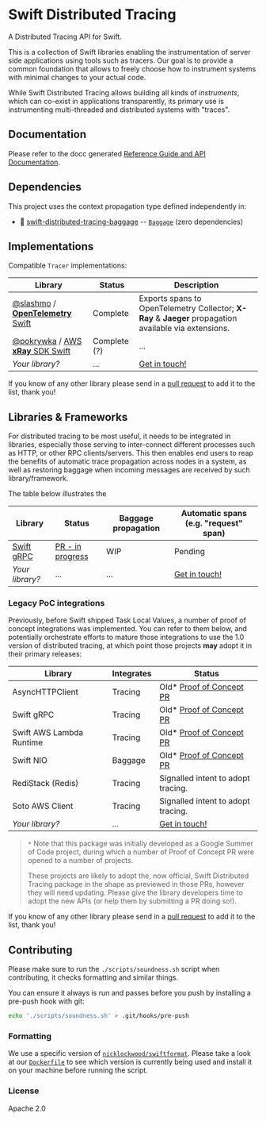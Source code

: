 # Swift Distributed Tracing

A Distributed Tracing API for Swift.

This is a collection of Swift libraries enabling the instrumentation of server side applications using tools such as tracers. Our goal is to provide a common foundation that allows to freely choose how to instrument systems with minimal changes to your actual code.

While Swift Distributed Tracing allows building all kinds of _instruments_, which can co-exist in applications transparently, its primary use is instrumenting multi-threaded and distributed systems with "traces".

## Documentation

Please refer to the docc generated [Reference Guide and API Documentation](TODO).

## Dependencies

This project uses the context propagation type defined independently in:

- 🧳 [swift-distributed-tracing-baggage](https://github.com/apple/swift-distributed-tracing-baggage) -- [`Baggage`](https://apple.github.io/swift-distributed-tracing-baggage/docs/current/InstrumentationBaggage/Structs/Baggage.html) (zero dependencies)

<a name="backends"></a>
## Implementations

Compatible `Tracer` implementations:

| Library | Status | Description |
| ------- | ------ | ----------- |
| [@slashmo](https://github.com/slashmo) / [**OpenTelemetry** Swift](https://github.com/slashmo/opentelemetry-swift) | Complete | Exports spans to OpenTelemetry Collector; **X-Ray** & **Jaeger** propagation available via extensions. |
| [@pokrywka](https://github.com/pokryfka) / [AWS **xRay** SDK Swift](https://github.com/pokryfka/aws-xray-sdk-swift) | Complete (?) | ... |
| _Your library?_ | ... | [Get in touch!](https://forums.swift.org/c/server/43) |

If you know of any other library please send in a [pull request](https://github.com/apple/swift-distributed-tracing/compare) to add it to the list, thank you!

## Libraries & Frameworks

For distributed tracing to be most useful, it needs to be integrated in libraries, especially those serving to inter-connect different processes such as HTTP, or other RPC clients/servers. This then enables end users to reap the benefits of automatic trace propagation across nodes in a system, as well as restoring baggage when incoming messages are received by such library/framework.

The table below illustrates the 

| Library                                          | Status                                                      | Baggage propagation | Automatic spans (e.g. "request" span)                     |
|--------------------------------------------------|-------------------------------------------------------------|-------------------|-----------------------------------------------------------|
| [Swift gRPC](https://github.com/grpc/grpc-swift) | [PR - in progress](https://github.com/grpc/grpc-swift/pull/1510) | WIP               | Pending                                                   |                               |
| _Your library?_                                  |  ...               | ... |[Get in touch!](https://forums.swift.org/c/server/43) |


### Legacy PoC integrations

Previously, before Swift shipped Task Local Values, a number of proof of concept integrations was implemented.
You can refer to them below, and potentially orchestrate efforts to mature those integrations to use the 1.0 version of distributed tracing, at which point those projects **may** adopt it in their primary releases:

| Library | Integrates | Status |
| ------- | ---------- | ------ |
| AsyncHTTPClient | Tracing | Old* [Proof of Concept PR](https://github.com/swift-server/async-http-client/pull/289) |
| Swift gRPC | Tracing | Old* [Proof of Concept PR](https://github.com/grpc/grpc-swift/pull/941) |
| Swift AWS Lambda Runtime | Tracing | Old* [Proof of Concept PR](https://github.com/swift-server/swift-aws-lambda-runtime/pull/167) |
| Swift NIO | Baggage | Old* [Proof of Concept PR](https://github.com/apple/swift-nio/pull/1574) |
| RediStack (Redis) | Tracing | Signalled intent to adopt tracing. |
| Soto AWS Client | Tracing | Signalled intent to adopt tracing. |
| _Your library?_ | ... | [Get in touch!](https://forums.swift.org/c/server/43) | 

> `*` Note that this package was initially developed as a Google Summer of Code project, during which a number of Proof of Concept PR were opened to a number of projects.
>
> These projects are likely to adopt the, now official, Swift Distributed Tracing package in the shape as previewed in those PRs, however they will need updating. Please give the library developers time to adopt the new APIs (or help them by submitting a PR doing so!).

If you know of any other library please send in a [pull request](https://github.com/apple/swift-distributed-tracing/compare) to add it to the list, thank you!

## Contributing

Please make sure to run the `./scripts/soundness.sh` script when contributing, it checks formatting and similar things.

You can ensure it always is run and passes before you push by installing a pre-push hook with git:

``` sh
echo './scripts/soundness.sh' > .git/hooks/pre-push
```

### Formatting 

We use a specific version of [`nicklockwood/swiftformat`](https://github.com/nicklockwood/swiftformat).
Please take a look at our [`Dockerfile`](docker/Dockerfile) to see which version is currently being used and install it
on your machine before running the script.

### License 

Apache 2.0